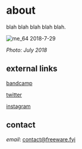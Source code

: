 # about

blah blah blah blah blah.

![me_64 2018-7-29](../media/me_64%202018-7-29.jpg)

*Photo: July 2018*

## external links

[bandcamp]()

[twitter]()

[instagram]()

## contact

*email*: [contact@freeware.fyi](mailto:)
